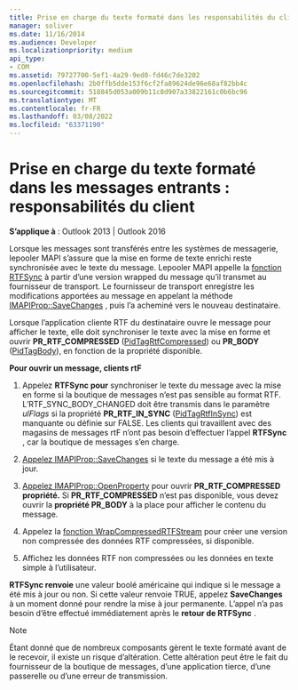 ```yaml
---
title: Prise en charge du texte formaté dans les responsabilités du client des messages entrants
manager: soliver
ms.date: 11/16/2014
ms.audience: Developer
ms.localizationpriority: medium
api_type:
- COM
ms.assetid: 79727700-5ef1-4a29-9ed0-fd46c7de3202
ms.openlocfilehash: 2b0ffb5dde153f6cf2fa89624de96e68af82bb4c
ms.sourcegitcommit: 518845d053a009b11c8d907a33822161c0b6bc96
ms.translationtype: MT
ms.contentlocale: fr-FR
ms.lasthandoff: 03/08/2022
ms.locfileid: "63371190"
---
```

# <a name="supporting-formatted-text-in-incoming-messages-client-responsibilities"></a>Prise en charge du texte formaté dans les messages entrants : responsabilités du client

  
  
**S’applique à** : Outlook 2013 | Outlook 2016 
  
Lorsque les messages sont transférés entre les systèmes de messagerie, lepooler MAPI s’assure que la mise en forme de texte enrichi reste synchronisée avec le texte du message. Lepooler MAPI appelle la [fonction RTFSync](rtfsync.md) à partir d’une version wrapped du message qu’il transmet au fournisseur de transport. Le fournisseur de transport enregistre les modifications apportées au message en appelant la méthode [IMAPIProp::SaveChanges](imapiprop-savechanges.md) , puis l’a acheminé vers le nouveau destinataire. 
  
Lorsque l’application cliente RTF du destinataire ouvre le message pour afficher le texte, elle doit synchroniser le texte avec la mise en forme et ouvrir **PR_RTF_COMPRESSED** ([PidTagRtfCompressed](pidtagrtfcompressed-canonical-property.md)) ou **PR_BODY** ([PidTagBody](pidtagbody-canonical-property.md)), en fonction de la propriété disponible.
  
 **Pour ouvrir un message, clients rtF**
  
1. Appelez **RTFSync pour** synchroniser le texte du message avec la mise en forme si la boutique de messages n’est pas sensible au format RTF. L’RTF_SYNC_BODY_CHANGED doit être transmis dans le paramètre _ulFlags_ si la propriété **PR_RTF_IN_SYNC** ([PidTagRtfInSync](pidtagrtfinsync-canonical-property.md)) est manquante ou définie sur FALSE. Les clients qui travaillent avec des magasins de messages rtF n’ont pas besoin d’effectuer l’appel **RTFSync** , car la boutique de messages s’en charge. 
    
2. [Appelez IMAPIProp::SaveChanges](imapiprop-savechanges.md) si le texte du message a été mis à jour. 
    
3. [Appelez IMAPIProp::OpenProperty](imapiprop-openproperty.md) pour ouvrir **PR_RTF_COMPRESSED propriété.** Si **PR_RTF_COMPRESSED** n’est pas disponible, vous devez ouvrir la **propriété PR_BODY** à la place pour afficher le contenu du message. 
    
4. Appelez la [fonction WrapCompressedRTFStream](wrapcompressedrtfstream.md) pour créer une version non compressée des données RTF compressées, si disponible. 
    
5. Affichez les données RTF non compressées ou les données en texte simple à l’utilisateur.
    
 **RTFSync renvoie** une valeur boolé américaine qui indique si le message a été mis à jour ou non. Si cette valeur renvoie TRUE, appelez **SaveChanges** à un moment donné pour rendre la mise à jour permanente. L’appel n’a pas besoin d’être effectué immédiatement après le **retour de RTFSync** . 
  
> [!NOTE]
> Étant donné que de nombreux composants gèrent le texte formaté avant de le recevoir, il existe un risque d’altération. Cette altération peut être le fait du fournisseur de la boutique de messages, d’une application tierce, d’une passerelle ou d’une erreur de transmission. 
  

